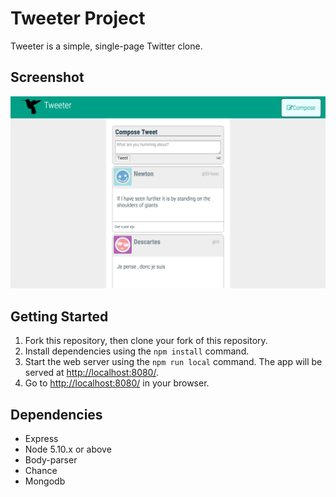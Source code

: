 # Tweeter Project

Tweeter is a simple, single-page Twitter clone.

## Screenshot
!["Screenshot of application"](https://github.com/glowychan/tweetr/blob/master/docs/main.png)

## Getting Started

1. Fork this repository, then clone your fork of this repository.
2. Install dependencies using the `npm install` command.
3. Start the web server using the `npm run local` command. The app will be served at <http://localhost:8080/>.
4. Go to <http://localhost:8080/> in your browser.

## Dependencies

- Express
- Node 5.10.x or above
- Body-parser
- Chance
- Mongodb
